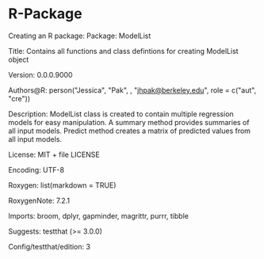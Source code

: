 # R-Package
Creating an R package: Package: ModelList  

Title: Contains all functions and class defintions for creating ModelList object  

Version: 0.0.0.9000  

Authors@R: 
    person("Jessica", "Pak", , "jhpak@berkeley.edu", role = c("aut", "cre"))  
    
Description: ModelList class is created to contain multiple regression models for easy manipulation. A summary method provides summaries of all input models. Predict method creates a matrix of predicted values from all input models.  

License: MIT + file LICENSE  

Encoding: UTF-8  

Roxygen: list(markdown = TRUE)  

RoxygenNote: 7.2.1  

Imports: 
    broom,
    dplyr,
    gapminder,
    magrittr,
    purrr,
    tibble  
    
Suggests: 
    testthat (>= 3.0.0)  
    
Config/testthat/edition: 3
